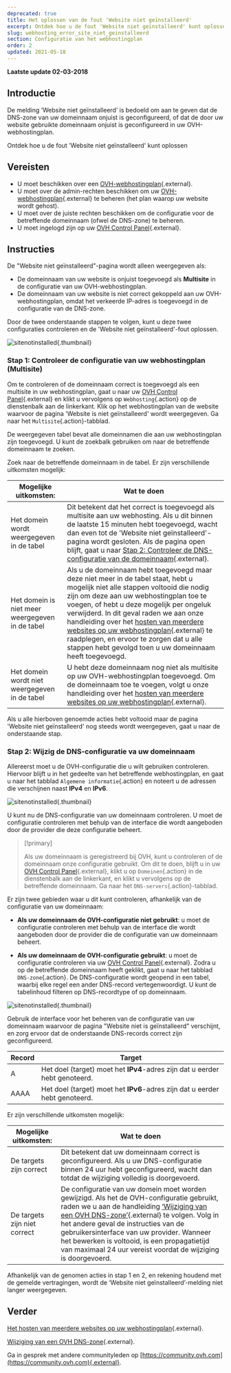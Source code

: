 ```yaml
---
deprecated: true
title: Het oplossen van de fout 'Website niet geïnstalleerd'
excerpt: Ontdek hoe u de fout 'Website niet geïnstalleerd' kunt oplossen
slug: webhosting_error_site_niet_geinstalleerd
section: Configuratie van het webhostingplan
order: 2
updated: 2021-05-18
---
```


**Laatste update 02-03-2018**

## Introductie

De melding ‘Website niet geïnstalleerd’ is bedoeld om aan te geven dat de DNS-zone van uw domeinnaam onjuist is geconfigureerd, of dat de door uw website gebruikte domeinnaam onjuist is geconfigureerd in uw OVH-webhostingplan.

Ontdek hoe u de fout 'Website niet geïnstalleerd' kunt oplossen

## Vereisten

- U moet beschikken over een [OVH-webhostingplan](https://www.ovh.com/nl/shared-hosting/){.external}.
- U moet over de admin-rechten beschikken om uw [OVH-webhostingplan](https://www.ovh.com/nl/shared-hosting/){.external} te beheren (het plan waarop uw website wordt gehost).
- U moet over de juiste rechten beschikken om de configuratie voor de betreffende domeinnaam (ofwel de DNS-zone) te beheren.
- U moet ingelogd zijn op uw [OVH Control Panel](https://www.ovh.com/auth/?action=gotomanager&from=https://www.ovh.nl/&ovhSubsidiary=nl){.external}.

## Instructies

De "Website niet geïnstalleerd"-pagina wordt alleen weergegeven als:

- De domeinnaam van uw website is onjuist toegevoegd als **Multisite** in de configuratie van uw OVH-webhostingplan.
- De domeinnaam van uw website is niet correct gekoppeld aan uw OVH-webhostingplan, omdat het verkeerde IP-adres is toegevoegd in de configuratie van de DNS-zone.

Door de twee onderstaande stappen te volgen, kunt u deze twee configuraties controleren en de 'Website niet geïnstalleerd'-fout oplossen.

![sitenotinstalled](images/site-not-installed-webpage.png){.thumbnail}

### Stap 1: Controleer de configuratie van uw webhostingplan (Multisite)

Om te controleren of de domeinnaam correct is toegevoegd als een multisite in uw webhostingplan, gaat u naar uw [OVH Control Panel](https://www.ovh.com/auth/?action=gotomanager&from=https://www.ovh.nl/&ovhSubsidiary=nl){.external} en klikt u vervolgens op `Webhosting`{.action} op de dienstenbalk aan de linkerkant. Klik op het webhostingplan van de website waarvoor de pagina 'Website is niet geïnstalleerd' wordt weergegeven. Ga naar het `Multisite`{.action}-tabblad.

De weergegeven tabel bevat alle domeinnamen die aan uw webhostingplan zijn toegevoegd. U kunt de zoekbalk gebruiken om naar de betreffende domeinnaam te zoeken.

Zoek naar de betreffende domeinnaam in de tabel. Er zijn verschillende uitkomsten mogelijk:

|Mogelijke uitkomsten: |Wat te doen|
|---|---|
|Het domein wordt weergegeven in de tabel|Dit betekent dat het correct is toegevoegd als multisite aan uw webhosting.  Als u dit binnen de laatste 15 minuten hebt toegevoegd, wacht dan even tot de 'Website niet geïnstalleerd'-pagina wordt gesloten. Als de pagina open blijft, gaat u naar [Stap 2: Controleer de DNS-configuratie van de domeinnaam](https://docs.ovh.com/nl/hosting/webhosting_error_site_niet_geinstalleerd/#stap-2-wijzig-de-dns-configuratie-va-uw-domeinnaam){.external}.|
|Het domein is niet meer weergegeven in de tabel|Als u de domeinnaam hebt toegevoegd maar deze niet meer in de tabel staat, hebt u mogelijk niet alle stappen voltooid die nodig zijn om deze aan uw webhostingplan toe te voegen, of hebt u deze mogelijk per ongeluk verwijderd. In dit geval raden we aan onze handleiding over het [hosten van meerdere websites op uw webhostingplan](https://docs.ovh.com/nl/hosting/multisite-configuratie-meerdere-websites/){.external} te raadplegen, en ervoor te zorgen dat u alle stappen hebt gevolgd toen u uw domeinnaam heeft toegevoegd.|
|Het domein wordt niet weergegeven in de tabel|U hebt deze domeinnaam nog niet als multisite op uw OVH-webhostingplan toegevoegd. Om de domeinnaam toe te voegen, volgt u onze handleiding over het [hosten van meerdere websites op uw webhostingplan](https://docs.ovh.com/nl/hosting/multisite-configuratie-meerdere-websites/){.external}.|

Als u alle hierboven genoemde acties hebt voltooid maar de pagina 'Website niet geïnstalleerd' nog steeds wordt weergegeven, gaat u naar de onderstaande stap.

### Stap 2: Wijzig de DNS-configuratie va uw domeinnaam

Allereerst moet u de OVH-configuratie die u wilt gebruiken controleren. Hiervoor blijft u in het gedeelte van het betreffende webhostingplan, en gaat u naar het tabblad `Algemene informatie`{.action} en noteert u de adressen die verschijnen naast **IPv4** en **IPv6**.

![sitenotinstalled](images/site-not-installed-know-a-records.png){.thumbnail}

U kunt nu de DNS-configuratie van uw domeinnaam controleren. U moet de configuratie controleren met behulp van de interface die wordt aangeboden door de provider die deze configuratie beheert.

> [!primary]
>
> Als uw domeinnaam is geregistreerd bij OVH, kunt u controleren of de domeinnaam onze configuratie gebruikt. Om dit te doen, blijft u in uw [OVH Control Panel](https://www.ovh.com/auth/?action=gotomanager&from=https://www.ovh.nl/&ovhSubsidiary=nl){.external}, klikt u op `Domeinen`{.action} in de dienstenbalk aan de linkerkant, en klikt u vervolgens op de betreffende domeinnaam. Ga naar het `DNS-servers`{.action}-tabblad.
>

Er zijn twee gebieden waar u dit kunt controleren, afhankelijk van de configuratie van uw domeinnaam:

- **Als uw domeinnaam de OVH-configuratie niet gebruikt**: u moet de configuratie controleren met behulp van de interface die wordt aangeboden door de provider die de configuratie van uw domeinnaam beheert.

- **Als uw domeinnaam de OVH-configuratie gebruikt**: u moet de configuratie controleren via uw [OVH Control Panel](https://www.ovh.com/auth/?action=gotomanager&from=https://www.ovh.nl/&ovhSubsidiary=nl){.external}. Zodra u op de betreffende domeinnaam heeft geklikt, gaat u naar het tabblad `DNS-zone`{.action}. De DNS-configuratie wordt geopend in een tabel, waarbij elke regel een ander DNS-record vertegenwoordigt. U kunt de tabelinhoud filteren op DNS-recordtype of op domeinnaam.

![sitenotinstalled](images/site-not-installed-edit-ovh-dns-zone.png){.thumbnail}

Gebruik de interface voor het beheren van de configuratie van uw domeinnaam waarvoor de pagina "Website niet is geïnstalleerd" verschijnt, en zorg ervoor dat de onderstaande DNS-records correct zijn geconfigureerd.

|Record|Target|
|---|---|
|A|Het doel (target) moet het **IPv4**-adres zijn dat u eerder hebt genoteerd.|
|AAAA|Het doel (target) moet het **IPv6**-adres zijn dat u eerder hebt genoteerd.|

Er zijn verschillende uitkomsten mogelijk:

|Mogelijke uitkomsten: |Wat te doen|
|---|---|
|De targets zijn correct|Dit betekent dat uw domeinnaam correct is geconfigureerd. Als u uw DNS-configuratie binnen 24 uur hebt geconfigureerd, wacht dan totdat de wijziging volledig is doorgevoerd.|
|De targets zijn niet correct|De configuratie van uw domein moet worden gewijzigd. Als het de OVH-configuratie gebruikt, raden we u aan de handleiding [‘Wijziging van een OVH DNS-zone’](https://docs.ovh.com/nl/domains/hosting_hoe_wijzig_ik_mijn_dns_zone/){.external} te volgen. Volg in het andere geval de instructies van de gebruikersinterface van uw provider. Wanneer het bewerken is voltooid, is een propagatietijd van maximaal 24 uur vereist voordat de wijziging is doorgevoerd.|

Afhankelijk van de genomen acties in stap 1 en 2, en rekening houdend met de gemelde vertragingen, wordt de ‘Website niet geïnstalleerd’-melding niet langer weergegeven.

## Verder 

[Het hosten van meerdere websites op uw webhostingplan](https://docs.ovh.com/nl/hosting/multisite-configuratie-meerdere-websites/){.external}.

[Wijziging van een OVH DNS-zone](https://docs.ovh.com/nl/domains/hosting_hoe_wijzig_ik_mijn_dns_zone/){.external}.

Ga in gesprek met andere communityleden op [https://community.ovh.com](https://community.ovh.com){.external}.
